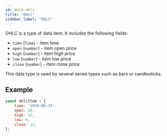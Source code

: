```yaml
---
id: data-ohlc
title: "OHLC"
sidebar_label: "OHLC"
---
```


OHLC is a type of data item. It includes the following fields:

- `time` (`Time`) - item time
- `open` (`number`) - item open price
- `high` (`number`) - item high price
- `low` (`number`) - item low price
- `close` (`number`) - item close price

This data type is used by several series types such as bars or candlesticks.

## Example

```javascript
const ohlcItem = {
    time: '2018-06-25',
    open: 10,
    high: 12,
    low: 9,
    close: 11,
};
```
